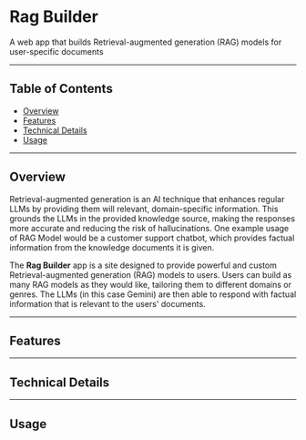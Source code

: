 # Rag Builder
A web app that builds Retrieval-augmented generation (RAG) models for user-specific documents

--- 

## Table of Contents 
- [Overview](#overview)
- [Features](#features)
- [Technical Details](#technical-details)
- [Usage](#usage)

--- 

## Overview

Retrieval-augmented generation is an AI technique that enhances regular LLMs by providing them will relevant, domain-specific information. This grounds the LLMs in the provided knowledge source, making the responses more accurate and reducing the risk of hallucinations. One example usage of RAG Model would be a customer support chatbot, which provides factual information from the knowledge documents it is given.

The **Rag Builder** app is a site designed to provide powerful and custom Retrieval-augmented generation (RAG) models to users. Users can build as many RAG models as they would like, tailoring them to different domains or genres. The LLMs (in this case Gemini) are then able to respond with factual information that is relevant to the users' documents.

--- 

## Features

---

## Technical Details

---

## Usage